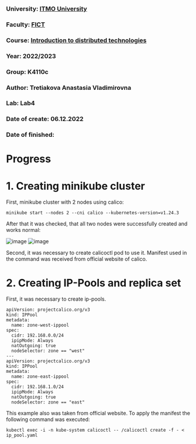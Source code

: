 ### University: [ITMO University](https://itmo.ru/ru/)
### Faculty: [FICT](https://fict.itmo.ru)
### Course: [Introduction to distributed technologies](https://github.com/itmo-ict-faculty/introduction-to-distributed-technologies)
### Year: 2022/2023
### Group: K4110c
### Author: Tretiakova Anastasia Vladimirovna
### Lab: Lab4
### Date of create: 06.12.2022
### Date of finished: 

# Progress
# 1. Creating minikube cluster
First, minikube cluster with 2 nodes using calico:

```
minikube start --nodes 2 --cni calico --kubernetes-version=v1.24.3
```

After that it was checked, that all two nodes were successfully created and works normal:

![image](https://user-images.githubusercontent.com/44613206/205987281-64160976-7437-4498-b8b5-22047706209b.png)
![image](https://user-images.githubusercontent.com/44613206/205987534-f1846228-8cde-4eaa-aa36-511536c76a0f.png)

Second, it was necessary to create calicoctl pod to use it. Manifest used in the command was received from official website of calico.


# 2. Creating IP-Pools and replica set
First, it was necessary to create ip-pools.

```
apiVersion: projectcalico.org/v3
kind: IPPool
metadata:
  name: zone-west-ippool
spec:
  cidr: 192.168.0.0/24
  ipipMode: Always
  natOutgoing: true
  nodeSelector: zone == "west"
---
apiVersion: projectcalico.org/v3
kind: IPPool
metadata:
  name: zone-east-ippool
spec:
  cidr: 192.168.1.0/24
  ipipMode: Always
  natOutgoing: true
  nodeSelector: zone == "east"
```

This example also was taken from official website. To apply the manifest the following command was executed:

```
kubectl exec -i -n kube-system calicoctl -- /calicoctl create -f - < ip_pool.yaml
```
